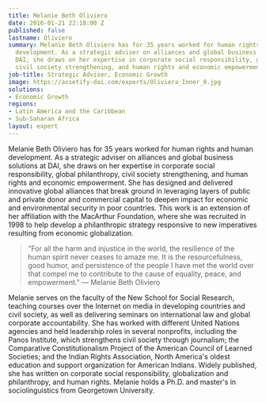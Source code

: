 ```yaml
---
title: Melanie Beth Oliviero
date: 2016-01-21 22:18:00 Z
published: false
lastname: Oliviero
summary: Melanie Beth Oliviero has for 35 years worked for human rights and human
  development. As a strategic adviser on alliances and global business solutions at
  DAI, she draws on her expertise in corporate social responsibility, global philanthropy,
  civil society strengthening, and human rights and economic empowerment.
job-title: Strategic Adviser, Economic Growth
image: https://assetify-dai.com/experts/Oliviera_Inner_0.jpg
solutions:
- Economic Growth
regions:
- Latin America and the Caribbean
- Sub-Saharan Africa
layout: expert
---
```


Melanie Beth Oliviero has for 35 years worked for human rights and human development. As a strategic adviser on alliances and global business solutions at DAI, she draws on her expertise in corporate social responsibility, global philanthropy, civil society strengthening, and human rights and economic empowerment. She has designed and delivered innovative global alliances that break ground in leveraging layers of public and private donor and commercial capital to deepen impact for economic and environmental security in poor countries. This work is an extension of her affiliation with the MacArthur Foundation, where she was recruited in 1998 to help develop a philanthropic strategy responsive to new imperatives resulting from economic globalization.

>"For all the harm and injustice in the world, the resilience of the human spirit never ceases to amaze me. It is the resourcefulness, good humor, and persistence of the people I have met the world over that compel me to contribute to the cause of equality, peace, and empowerment." — Melanie Beth Oliviero

Melanie serves on the faculty of the New School for Social Research, teaching courses over the Internet on media in developing countries and civil society, as well as delivering seminars on international law and global corporate accountability. She has worked with different United Nations agencies and held leadership roles in several nonprofits, including the Panos Institute, which strengthens civil society through journalism; the Comparative Constitutionalism Project of the American Council of Learned Societies; and the Indian Rights Association, North America's oldest education and support organization for American Indians. Widely published, she has written on corporate social responsibility, globalization and philanthropy, and human rights. Melanie holds a Ph.D. and master's in sociolinguistics from Georgetown University.
